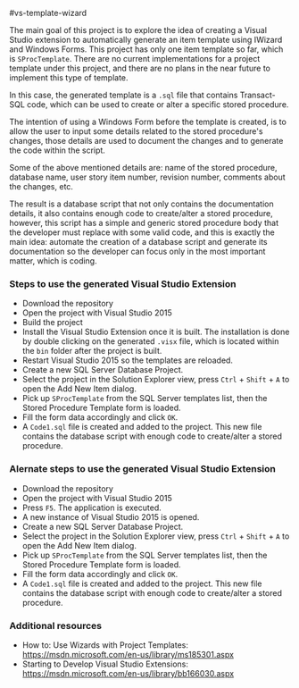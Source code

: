 #vs-template-wizard

The main goal of this project is to explore the idea of creating a Visual Studio extension to automatically generate an item template using IWizard and Windows Forms. This project has only one item template so far, which is `SProcTemplate`. There are no current implementations for a project template under this project, and there are no plans in the near future to implement this type of template.

In this case, the generated template is a `.sql` file that contains Transact-SQL code, which can be used to create or alter a specific stored procedure. 

The intention of using a Windows Form before the template is created, is to allow the user to input some details related to the stored procedure's changes, those details are used to document the changes and to generate the code within the script. 

Some of the above mentioned details are: name of the stored procedure, database name, user story item number, revision number, comments about the changes, etc. 

The result is a database script that not only contains the documentation details, it also contains enough code to create/alter a stored procedure, however, this script has a simple and generic stored procedure body that the developer must replace with some valid code, and this is exactly the main idea: automate the creation of a database script and generate its documentation so the developer can focus only in the most important matter, which is coding.

### Steps to use the generated Visual Studio Extension
* Download the repository
* Open the project with Visual Studio 2015
* Build the project
* Install the Visual Studio Extension once it is built. The installation is done by double clicking on the generated `.visx` file, which is located within the `bin` folder after the project is built.
* Restart Visual Studio 2015 so the templates are reloaded.
* Create a new SQL Server Database Project. 
* Select the project in the Solution Explorer view, press `Ctrl` + `Shift` + `A` to open the Add New Item dialog.
* Pick up `SProcTemplate` from the SQL Server templates list, then the Stored Procedure Template form is loaded.
* Fill the form data accordingly and click `OK`.
* A `Code1.sql` file is created and added to the project. This new file contains the database script with enough code to create/alter a stored procedure.

### Alernate steps to use the generated Visual Studio Extension
* Download the repository
* Open the project with Visual Studio 2015
* Press `F5`. The application is executed.
* A new instance of Visual Studio 2015 is opened.
* Create a new SQL Server Database Project. 
* Select the project in the Solution Explorer view, press `Ctrl` + `Shift` + `A` to open the Add New Item dialog.
* Pick up `SProcTemplate` from the SQL Server templates list, then the Stored Procedure Template form is loaded.
* Fill the form data accordingly and click `OK`.
* A `Code1.sql` file is created and added to the project. This new file contains the database script with enough code to create/alter a stored procedure.

### Additional resources

* How to: Use Wizards with Project Templates: https://msdn.microsoft.com/en-us/library/ms185301.aspx
* Starting to Develop Visual Studio Extensions: https://msdn.microsoft.com/en-us/library/bb166030.aspx
